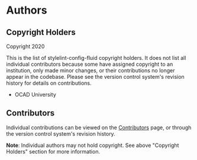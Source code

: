 # Authors

## Copyright Holders

Copyright 2020

This is the list of stylelint-config-fluid copyright holders. It does not list all individual contributors because some have assigned
copyright to an institution, only made minor changes, or their contributions no longer appear in the codebase.
Please see the version control system's revision history for details on contributions.

* OCAD University

## Contributors

Individual contributions can be viewed on the
[Contributors](https://github.com/fluid-project/stylelint-config-fluid/graphs/contributors) page, or through the version control
system's revision history.

**Note**: Individual authors may not hold copyright. See above "Copyright Holders" section for more information.
